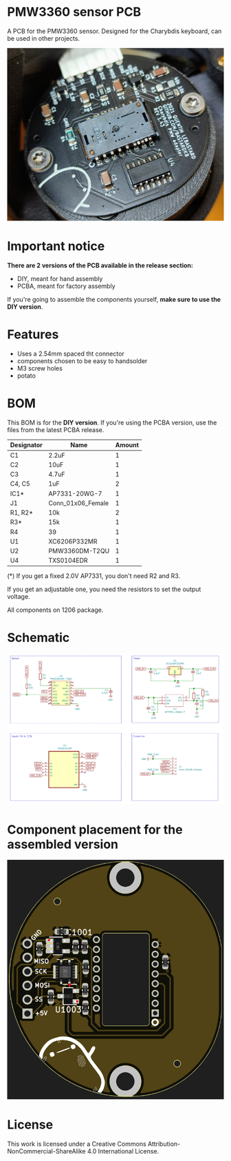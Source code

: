 # PMW3360 sensor PCB

A PCB for the PMW3360 sensor. Designed for the Charybdis keyboard, can be used in other projects.

![](pics/sensor2.jpg)


# Important notice

**There are 2 versions of the PCB available in the release section:**
- DIY, meant for hand assembly
- PCBA, meant for factory assembly

If you're going to assemble the components yourself, **make sure to use the DIY version**.

# Features

- Uses a 2.54mm spaced tht connector
- components chosen to be easy to handsolder
- M3 screw holes
- potato 

# BOM

This BOM is for the **DIY version**. If you're using the PCBA version, use the files from the latest PCBA release.


| Designator | Name              | Amount |
| ---------- | ----------------- | ------ |
| C1         | 2.2uF             | 1      |
| C2         | 10uF              | 1      |
| C3         | 4.7uF             | 1      |
| C4, C5     | 1uF               | 2      |
| IC1*       | AP7331-20WG-7     | 1      |
| J1         | Conn_01x06_Female | 1      |
| R1, R2*    | 10k               | 2      |
| R3*        | 15k               | 1      |
| R4         | 39                | 1      |
| U1         | XC6206P332MR      | 1      |
| U2         | PMW3360DM-T2QU    | 1      |
| U4         | TXS0104EDR        | 1      |

(*) If you get a fixed 2.0V AP7331, you don't need R2 and R3. 

If you get an adjustable one, you need the resistors to set the output voltage.

All components on 1206 package.


# Schematic

![](pics/sensor.png)

# Component placement for the assembled version

![](pics/placement.PNG)


# License
This work is licensed under a Creative Commons Attribution-NonCommercial-ShareAlike 4.0 International License.
